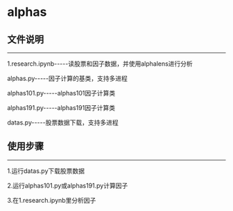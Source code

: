 # alphas
## 文件说明
--------------------------------
1.research.ipynb-----读股票和因子数据，并使用alphalens进行分析

alphas.py-----因子计算的基类，支持多进程

alphas101.py-----alphas101因子计算类

alphas191.py-----alphas191因子计算类

datas.py-----股票数据下载，支持多进程


## 使用步骤
--------------------------------
1.运行datas.py下载股票数据

2.运行alphas101.py或alphas191.py计算因子

3.在1.research.ipynb里分析因子